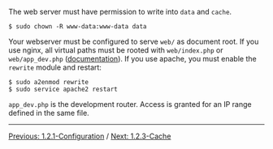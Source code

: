 The web server must have permission to write into `data` and `cache`.

```    
$ sudo chown -R www-data:www-data data
```

Your webserver must be configured to serve `web/` as document root. If you use nginx, all virtual paths must be rooted with `web/index.php` or `web/app_dev.php` ([documentation](https://www.nginx.com/resources/wiki/start/topics/recipes/symfony/)). If you use apache, you must enable the `rewrite` module and restart:

```
$ sudo a2enmod rewrite
$ sudo service apache2 restart
```

`app_dev.php` is the development router. Access is granted for an IP range defined in the same file.

---

[Previous: 1.2.1-Configuration](https://gitnet.fr/deblan/gist/wiki/1.2.1-Configuration) / [Next: 1.2.3-Cache](https://gitnet.fr/deblan/gist/wiki/1.2.3-Cache)